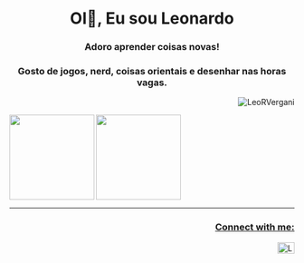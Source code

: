 <h1 align="center">OI👋, Eu sou Leonardo</h1>
<h3 align="center">Adoro aprender coisas novas!</h3>
<h3 align="center">Gosto de jogos, nerd, coisas orientais e desenhar nas horas vagas.</h3>
<p align="right"> <img src="https://komarev.com/ghpvc/?username=LeoRVergani&label=Profile%20views&color=0e75b6&style=plastic" alt="LeoRVergani" /> </p>
  <a href="https://github.com/LeoRVergani">
<div>
  <img align="left" height="150m" src="https://github-readme-stats.vercel.app/api?username=LeoRVergani&show_icons=true&theme=nightowl"/>
    
  <img align="center" height="150m" src="https://github-readme-stats.vercel.app/api/top-langs/?username=LeoRVergani&theme=nightowl"/>


 </div>
 <div>
   <hr>
   <p>
  <h3 align="right">Connect with me:</h3>
  <img align="right" src="https://raw.githubusercontent.com/rahuldkjain/github-profile-readme-generator/master/src/images/icons/Social/linked-in-alt.svg" alt="LeoRVergani" height="20" width="30" />
  <a href="https://linkedin.com/in/LeoRVergani" target="blank">
</p>
</div>
